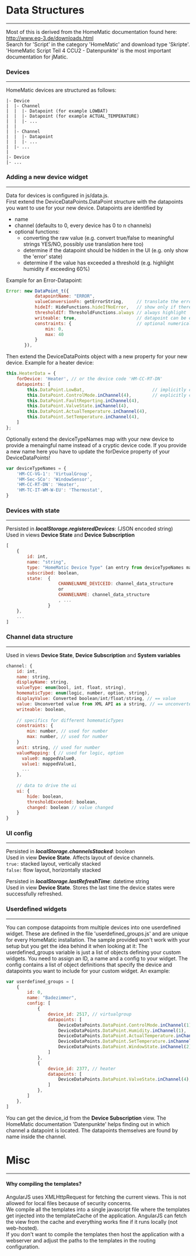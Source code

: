 # Data Structures
---
Most of this is derived from the HomeMatic documentation found here: http://www.eq-3.de/downloads.html  
Search for 'Script' in the category 'HomeMatic' and download type 'Skripte'.
'HomeMatic Script Teil 4 CCU2 - Datenpunkte' is the most important documentation for jMatic.


### Devices
---
HomeMatic devices are structured as follows:
```
|- Device
|  |- Channel
|  |  |- Datapoint (for example LOWBAT)
|  |  |- Datapoint (for example ACTUAL_TEMPERATURE)
|  |  |- ...
|  |
|  |- Channel
|  |  |- Datapoint
|  |  |- ...
|  |- ...
|
|- Device
|- ...
```

### Adding a new device widget
---
Data for devices is configured in js/data.js.  
First extend the DeviceDataPoints.DataPoint structure with the datapoints you want to use
for your new device. Datapoints are identified by
- name
- channel (defaults to 0, every device has 0 to n channels)
- optional functions:
  - converting the raw value (e.g. convert true/false to meaningful strings YES/NO, possibly use translation here too)
  - determine if the datapoint should be hidden in the UI (e.g. only show the 'error' state)
  - determine if the value has exceeded a threshold (e.g. highlight humidity if exceeding 60%)
  
Example for an Error-Datapoint:
```javascript
Error: new DataPoint_t({
           datapointName: "ERROR",
           valueConversionFn: getErrorString,     // translate the error number/string
           hideIf: HideFunctions.hideIfNoError,   // show only if there is an error
           thresholdIf: ThresholdFunctions.always // always highlight
           writeable: true,                       // datapoint can be edited
           constraints: {                         // optional numerical constraints on the datapoint value
               min: 0,
               max: 40
           }
       }),
```
Then extend the DeviceDataPoints object with a new property for your new device.
Example for a heater device:
```javascript
this.HeaterData = {
    forDevice: 'Heater', // or the device code 'HM-CC-RT-DN'
    datapoints: [
        this.DataPoint.LowBat,                          // implicitly channel 0
        this.DataPoint.ControlMode.inChannel(4),        // explicitly channel 4
        this.DataPoint.FaultReporting.inChannel(4),
        this.DataPoint.ValveState.inChannel(4),
        this.DataPoint.ActualTemperature.inChannel(4),
        this.DataPoint.SetTemperature.inChannel(4),
    ]
};
```

Optionally extend the deviceTypeNames map with your new device to provide a menaingful name
instead of a cryptic device code. If you provide a new name here you have to update the 
forDevice property of your DeviceDataPoints!
```javascript
var deviceTypeNames = {
    'HM-CC-VG-1': 'VirtualGroup',
    'HM-Sec-SCo': 'WindowSensor',
    'HM-CC-RT-DN': 'Heater',
    'HM-TC-IT-WM-W-EU': 'Thermostat',
}
```

### Devices with state
---
Persisted in ***localStorage.registeredDevices***: (JSON encoded string)  
Used in views **Device State** and **Device Subscription**
```javascript
[
	{
		id: int,
		name: "string",
		type: "HomeMatic Device Type" (an entry from deviceTypeNames map or raw device type code),
		subscribed: boolean,
		state:  {
					CHANNELNAME_DEVICEID: channel_data_structure
					or
					CHANNELNAME: channel_data_structure
					, ...
				}
	},
	...
]
```

### Channel data structure
---
Used in views **Device State**, **Device Subscription** and **System variables**
```javascript
channel: {
    id: int,
    name: string,
    displayName: string,
    valueType: enum(bool, int, float, string),
    homematicType: enum(logic, number, option, string),
    displayValue: Converted boolean/int/float/string, // == value
    value: Unconverted value from XML API as a string, // == unconvertedValue
    writeable: boolean,
    
    // specifics for different homematicTypes
    constraints: {
        min: number, // used for number 
        max: number, // used for number
    }
    unit: string, // used for number
    valueMapping: { // used for logic, option
      value0: mappedValue0,
      value1: mappedValue1,
      ...
    },
    
    // data to drive the ui
    ui: {
        hide: boolean,
        thresholdExceeded: boolean,
        changed: boolean // value changed
    }
}
```

### UI config
---
Persisted in ***localStorage.channelsStacked***: boolean  
Used in view **Device State**. Affects layout of device channels.  
`true:` stacked layout, vertically stacked  
`false:` flow layout, horizontally stacked

Persisted in ***localStorage.lastRefreshTime***: datetime string  
Used in view **Device State**. Stores the last time the device states were successfully refreshed.

### Userdefined widgets
---
You can compose datapoints from multiple devices into one userdefined widget.
These are defined in the file 'userdefined_groups.js' and are unique for every HomeMatic installation.
The sample provided won't work with your setup but you get the idea behind it when looking at it:
The userdefined_groups variable is just a list of objects defining your custom widgets.
You need to assign an ID, a name and a config to your widget. The config contains a list of object definitions that
specify the device and datapoints you want to include for your custom widget.
An example:
```javascript
var userdefined_groups = [
    {
        id: 0,
        name: "Badezimmer",
        config: [
            {
                device_id: 2517, // virtualgroup
                datapoints: [
                    DeviceDataPoints.DataPoint.ControlMode.inChannel(1),
                    DeviceDataPoints.DataPoint.Humidity.inChannel(1),
                    DeviceDataPoints.DataPoint.ActualTemperature.inChannel(1),
                    DeviceDataPoints.DataPoint.SetTemperature.inChannel(1),
                    DeviceDataPoints.DataPoint.WindowState.inChannel(2),
                ]
            },
            {
                device_id: 2377, // heater
                datapoints: [
                    DeviceDataPoints.DataPoint.ValveState.inChannel(4),
                ]
            },
        ]
    },
]
```
You can get the device_id from the **Device Subscription** view. The HomeMatic documentation 'Datenpunkte' 
helps finding out in which channel a datapoint is located. The datapoints themselves are found by name inside the channel.

# Misc
---
#### Why compiling the templates?
AngularJS uses XMLHttpRequest for fetching the current views.
This is not allowed for local files because of security concerns.  
We compile all the templates into a single javascript file where the
templates get injected into the templateCache of the application.
AngularJS can fetch the view from the cache and everything works fine
if it runs locally (not web-hosted).  
If you don't want to compile the templates then host the application
with a webserver and adjust the paths to the templates in the routing configuration.